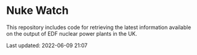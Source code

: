 # Nuke Watch

This repository includes code for retrieving the latest information available on the output of EDF nuclear power plants in the UK.

Last updated: 2022-06-09 21:07